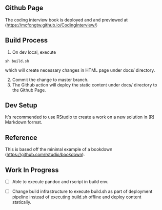 ## Github Page

The coding interview book is deployed and and previewed at (https://mcfongtw.github.io/CodingInterview/)

## Build Process

1. On dev local, execute
```
sh build.sh
```
which will create necessary changes in HTML page under docs/ directory. 

2. Commit the change to master branch. 
3. The Github action will deploy the static content under docs/ directory to the Github Page. 

## Dev Setup
It's recommended to use RStudio to create a work on a new solution in (R) Markdown format. 

## Reference
This is based off the minimal example of a bookdown (https://github.com/rstudio/bookdown). 

## Work In Progress

- [ ] Able to execute pandoc and rscript in build env.
- [ ] Change build infrastructure to execute build.sh as part of deployment pipeline instead of executing build.sh offline and deploy content statically. 


<!--
## Leetcode Progress
![LeetCode Stats](https://leetcard.jacoblin.cool/shannaracat?theme=dark&font=Marcellus%20SC&ext=activity)
-->
